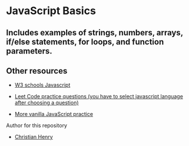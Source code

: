 # JavaScript Basics

## Includes examples of strings, numbers, arrays, if/else statements, for loops, and function parameters.

## Other resources
* [W3 schools Javascript]("https://www.w3schools.com/js/default.asp")

* [Leet Code practice questions (you have to select javascript language after choosing a question)]("https://leetcode.com/problemset/all/?difficulty=Easy")

* [More vanilla JavaScript practice]("https://www.w3resource.com/javascript-exercises/")

Author for this repository

* [Christian Henry]("https://github.com/ChristianH85")